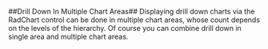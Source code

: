 ##Drill Down In Multiple Chart Areas##
Displaying drill down charts via the RadChart control can be done in multiple chart areas, whose count depends on the levels of the hierarchy. Of course you can combine drill down in single area and multiple chart areas.